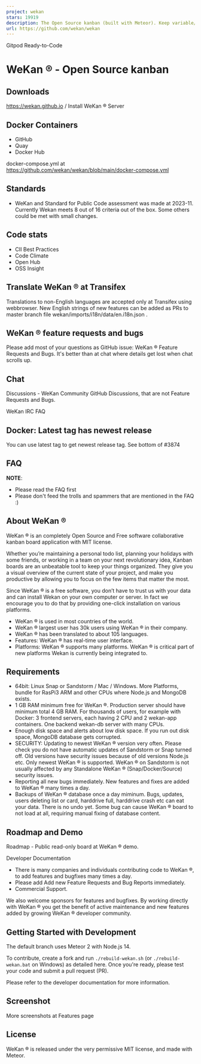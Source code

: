 ```yaml
---
project: wekan
stars: 19919
description: The Open Source kanban (built with Meteor). Keep variable/table/field names camelCase. For translations, only add Pull Request changes to wekan/i18n/en.i18n.json , other translations are done at https://app.transifex.com/wekan/wekan only.
url: https://github.com/wekan/wekan
---
```


Gitpod Ready-to-Code

WeKan ® - Open Source kanban
============================

Downloads
---------

https://wekan.github.io / Install WeKan ® Server

Docker Containers
-----------------

-   GitHub
-   Quay
-   Docker Hub

docker-compose.yml at https://github.com/wekan/wekan/blob/main/docker-compose.yml

Standards
---------

-   WeKan and Standard for Public Code assessment was made at 2023-11. Currently Wekan meets 8 out of 16 criteria out of the box. Some others could be met with small changes.

Code stats
----------

-   CII Best Practices
-   Code Climate
-   Open Hub
-   OSS Insight

Translate WeKan ® at Transifex
------------------------------

Translations to non-English languages are accepted only at Transifex using webbrowser. New English strings of new features can be added as PRs to master branch file wekan/imports/i18n/data/en.i18n.json .

WeKan ® feature requests and bugs
---------------------------------

Please add most of your questions as GitHub issue: WeKan ® Feature Requests and Bugs. It's better than at chat where details get lost when chat scrolls up.

Chat
----

Discussions - WeKan Community GitHub Discussions, that are not Feature Requests and Bugs.

WeKan IRC FAQ

Docker: Latest tag has newest release
-------------------------------------

You can use latest tag to get newest release tag. See bottom of #3874

FAQ
---

**NOTE**:

-   Please read the FAQ first
-   Please don't feed the trolls and spammers that are mentioned in the FAQ :)

About WeKan ®
-------------

WeKan ® is an completely Open Source and Free software collaborative kanban board application with MIT license.

Whether you’re maintaining a personal todo list, planning your holidays with some friends, or working in a team on your next revolutionary idea, Kanban boards are an unbeatable tool to keep your things organized. They give you a visual overview of the current state of your project, and make you productive by allowing you to focus on the few items that matter the most.

Since WeKan ® is a free software, you don’t have to trust us with your data and can install Wekan on your own computer or server. In fact we encourage you to do that by providing one-click installation on various platforms.

-   WeKan ® is used in most countries of the world.
-   WeKan ® largest user has 30k users using WeKan ® in their company.
-   WeKan ® has been translated to about 105 languages.
-   Features: WeKan ® has real-time user interface.
-   Platforms: WeKan ® supports many platforms. WeKan ® is critical part of new platforms Wekan is currently being integrated to.

Requirements
------------

-   64bit: Linux Snap or Sandstorm / Mac / Windows. More Platforms, bundle for RasPi3 ARM and other CPUs where Node.js and MongoDB exists.
-   1 GB RAM minimum free for WeKan ®. Production server should have minimum total 4 GB RAM. For thousands of users, for example with Docker: 3 frontend servers, each having 2 CPU and 2 wekan-app containers. One backend wekan-db server with many CPUs.
-   Enough disk space and alerts about low disk space. If you run out disk space, MongoDB database gets corrupted.
-   SECURITY: Updating to newest WeKan ® version very often. Please check you do not have automatic updates of Sandstorm or Snap turned off. Old versions have security issues because of old versions Node.js etc. Only newest WeKan ® is supported. WeKan ® on Sandstorm is not usually affected by any Standalone WeKan ® (Snap/Docker/Source) security issues.
-   Reporting all new bugs immediately. New features and fixes are added to WeKan ® many times a day.
-   Backups of WeKan ® database once a day miminum. Bugs, updates, users deleting list or card, harddrive full, harddrive crash etc can eat your data. There is no undo yet. Some bug can cause WeKan ® board to not load at all, requiring manual fixing of database content.

Roadmap and Demo
----------------

Roadmap - Public read-only board at WeKan ® demo.

Developer Documentation

-   There is many companies and individuals contributing code to WeKan ®, to add features and bugfixes many times a day.
-   Please add Add new Feature Requests and Bug Reports immediately.
-   Commercial Support.

We also welcome sponsors for features and bugfixes. By working directly with WeKan ® you get the benefit of active maintenance and new features added by growing WeKan ® developer community.

Getting Started with Development
--------------------------------

The default branch uses Meteor 2 with Node.js 14.

To contribute, create a fork and run `./rebuild-wekan.sh` (or `./rebuild-wekan.bat` on Windows) as detailed here. Once you're ready, please test your code and submit a pull request (PR).

Please refer to the developer documentation for more information.

Screenshot
----------

More screenshots at Features page

License
-------

WeKan ® is released under the very permissive MIT license, and made with Meteor.
